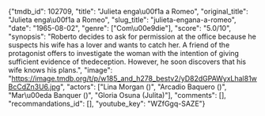 {"tmdb_id": 102709, "title": "Julieta enga\u00f1a a Romeo", "original_title": "Julieta enga\u00f1a a Romeo", "slug_title": "julieta-engana-a-romeo", "date": "1965-08-02", "genre": ["Com\u00e9die"], "score": "5.0/10", "synopsis": "Roberto decides to ask for permission at the office because he suspects his wife has a lover and wants to catch her. A friend of the protagonist offers to investigate the woman with the intention of giving sufficient evidence of thedeception. However, he soon discovers that his wife knows his plans.", "image": "https://image.tmdb.org/t/p/w185_and_h278_bestv2/yD82dGPAWyxLhal81wBcCdZn3U6.jpg", "actors": ["Lina Morgan ()", "Arcadio Baquero ()", "Mar\u00eda Banquer ()", "Gloria Osuna (Julita)"], "comments": [], "recommandations_id": [], "youtube_key": "WZfGgq-SAZE"}